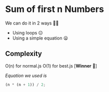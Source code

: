 # Sum of first **n** Numbers

We can do it in 2 ways ✌🏻

- Using loops 😐
- Using a simple equation 😦

## Complexity

O(n) for normal.js
O(1) for best.js [**Winner** 🎊]

_Equation we used is_

```javascript
(n * (n + 1)) / 2;
```
